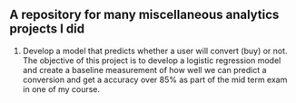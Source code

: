 ## A repository for many miscellaneous analytics projects I did

1. Develop a model that predicts whether a user will convert (buy) or not.
       The objective of this project is to develop a logistic regression model and create a baseline measurement of how well we can predict a conversion and get a accuracy over 85% as part of the mid term exam in one of my course.
